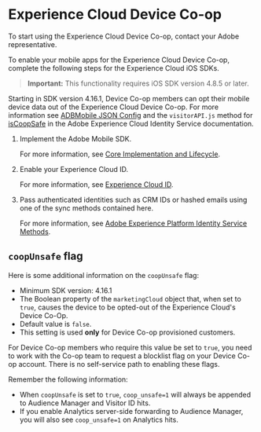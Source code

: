 # Experience Cloud Device Co-op

To start using the Experience Cloud Device Co-op, contact your Adobe representative.

To enable your mobile apps for the Experience Cloud Device Co-op, complete the following steps for the Experience Cloud iOS SDKs.

> **Important:** This functionality requires iOS SDK version 4.8.5 or later.

Starting in SDK version 4.16.1, Device Co-op members can opt their mobile device data out of the Experience Cloud Device Co-op. For more information see [ADBMobile JSON Config](/docs/ios/configuration/json-config/json-config.md) and the `visitorAPI.js` method for [isCoopSafe](https://experienceleague.adobe.com/docs/id-service/using/id-service-api/configurations/coopsafe.html) in the Adobe Experience Cloud Identity Service documentation.

1. Implement the Adobe Mobile SDK.

   For more information, see [Core Implementation and Lifecycle](/docs/ios/getting-started/dev-qs.md).
1. Enable your Experience Cloud ID.

   For more information, see [Experience Cloud ID](/docs/ios/marketing-cloud/mcvid.md).
1. Pass authenticated identities such as CRM IDs or hashed emails using one of the sync methods contained here.

   For more information, see [Adobe Experience Platform Identity Service Methods](/docs/ios/marketing-cloud/mc-methods.md). 

## `coopUnsafe` flag

Here is some additional information on the `coopUnsafe` flag:

* Minimum SDK version: 4.16.1
* The Boolean property of the `marketingCloud` object that, when set to `true`, causes the device to be opted-out of the Experience Cloud's Device Co-Op.  
* Default value is `false`.  
* This setting is used **only** for Device Co-op provisioned customers.  
  
For Device Co-op members who require this value be set to `true`, you need to work with the Co-op team to request a blocklist flag on your Device Co-op account. There is no self-service path to enabling these flags. 
  
Remember the following information: 
  
* When `coopUnsafe` is set to `true`, `coop_unsafe=1` will always be appended to Audience Manager and Visitor ID hits.  
* If you enable Analytics server-side forwarding to Audience Manager, you will also see `coop_unsafe=1` on Analytics hits.
